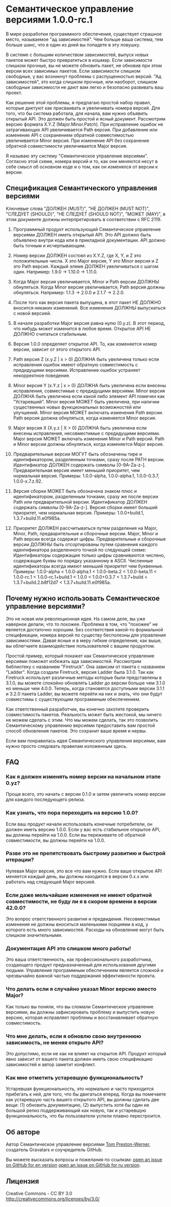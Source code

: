 Семантическое управление версиями 1.0.0-rc.1
==============================

В мире разработки программного обеспечения, существует страшное место,
называемое "ад зависимостей". Чем больше ваша система, тем больше шанс, что
в один из дней вы попадете в эту ловушку.

В системе с большим количеством зависимостей, выпуск новых пакетов может быстро
превратиться в кошмар. Если зависимости слишком прочные, вы не можете обновить
пакет, не обновив при этом версии всех зависимых пакетов. Если зависимости
слишком свободные, у вас возникнут проблемы с распущенностью версий. 
"Ад зависимостей", это когда слишком прочные, или наоборот, слишком свободные
зависимости не дают вам легко и безопасно развивать ваш проект.

Как решение этой проблемы, я предлагаю простой набор правил, которые диктуют
как присваивать и увеличивать номера версий. Для того, что бы система
работала, для начала, вам нужно объявить открытый API. Это должен быть
простой и ясный документ. Рассмотрим версию формата X.Y.Z (Major.Minor.Patch).
При исправление ошибок не затрагивающих API увеличивается Path версия. При
добавление или изменение API с сохранением обратной совместимостью увеличивается 
Minor версия. При изменение API без сохранение обратной совместимости увеличивается 
Major версия.

Я называю эту систему "Семантическое управление версиями". Согласно этой схеме, номера
версий и то, как они меняются несут в себе смысл об основном коде и о том, как
он изменялся от версии к версии.


Спецификация Семантического управления версиями
------------------------------------------

Ключевые слова "ДОЛЖЕН (MUST)", "НЕ ДОЛЖЕН (MUST NOT)", "СЛЕДУЕТ (SHOULD)", 
"НЕ СЛЕДУЕТ (SHOULD NOT)", "МОЖЕТ (MAY)", в этом документе должны 
интерпретировать в соответствии с RFC 2119.

1. Программный продукт использующий Семантическое управление версиями
ДОЛЖЕН иметь открытый API. Это API должно быть объявлено внутри кода
или в прикладной документации. API должно быть точным и исчерпывающим.

2. Номер версии ДОЛЖЕН состоял из X.Y.Z, где X, Y, и Z это
положительные числа. X это Major версия, Y это Minor версия и Z это Path
версия. Каждый элеме ДОЛЖЕН увеличиваться с шагом один.
Например: 1.9.0 -> 1.10.0 -> 1.11.0.

3. Когда Major версия увеличивается, Minor и Path версии ДОЛЖНЫ обнуляться.
Когда Minor версия увеличивается, Path версия должны обнуляться. 
Например: 1.1.3 -> 2.0.0 и 2.1.7 -> 2.2.0.

4. После того как версия пакета выпущена, в этот пакет НЕ ДОЛЖНО вносится
никаких изменений. Все изменения ДОЛЖНЫ выпускаться с новой версией.

5. В начале разработки Major версия равна нулю (0.y.z). В этот период, 
что нибудь может изменится в любое время. Открытое API НЕ ДОЛЖНО считаться 
стабильным.

6. Версия 1.0.0 определяет открытое API. То, как изменяется номер версии, 
зависит от этого открытого API.

7. Path версия Z (x.y.Z | x > 0) ДОЛЖНА быть увеличена только если исправления
ошибок имеют обратную совместимость с предидущими версиями. Исправление
ошибок устраняет некорректное поведение.

8. Minor версия Y (x.Y.z | x > 0) ДОЛЖНА быть увеличена если внесены исправления,
совместимые с предидущими версиями. Minor версия ДОЛЖНА быть увеличена если
какой либо элемент API помечен как "Устаревший". Minor версия МОЖЕТ быть увеличена,
при наличии существенных новых функциональных возможностей или улучшений. Minor 
версия МОЖЕТ включать изменения Path версии. Path версия должна обнуляться, 
когда изменяется Minor версия.

9. Major версия X (X.y.z | X > 0) ДОЛЖНА быть увеличена если внесены исправления,
несовместимые с предидущими версиями. Major версия МОЖЕТ включать изменения
Minor и Path версий. Path и Minor версии должны обнуляться, 
когда изменяется Major версия.

10. Предварительные версии МОГУТ быть обозначены тире и идентификатором, разделенным
точками, сразу после PATH версии. Идентификатор ДОЛЖЕН содержать символы [0-9A-Za-z-].
Предварительная версия имеет меньший приоритет, чем нормальная версия.
Примеры: 1.0.0-alpha, 1.0.0-alpha.1, 1.0.0-0.3.7, 1.0.0-x.7.z.92.

11. Версия сборки МОЖЕТ быть обозначена знаком плюс и идентификатором, разделенным
точками, сразу же после версии Path или предварительной версии. Идентификатор 
ДОЛЖЕН содержать символы [0-9A-Za-z-]. Версия сборки имеет больший приоритет, 
чем нормальная версия.
Примеры: 1.0.0+build.1, 1.3.7+build.11.e0f985a.

12. Приоритет ДОЛЖЕН рассчитываться путем разделения на Major, Minor, Path,
предварительные и сборочные версии. Major, Minor и Path версии всегда содержат
цифры. Предварительные и сборочные версии ДОЛЖНЫ быть отсортированы путем сравнения
каждого идентификатора разделенного точкой по следующей схеме: Идентификаторы
содержащие только цифры сравниваются числено, содержащие буквы по порядку указанному
в ASCII. Численные идентификаторы всегда имеют меньший приоритет чем буквенные.
Примеры: 1.0.0-alpha < 1.0.0-alpha.1 < 1.0.0-beta.2 < 1.0.0-beta.11 <
1.0.0-rc.1 < 1.0.0-rc.1+build.1 < 1.0.0 < 1.0.0+0.3.7 < 1.3.7+build <
1.3.7+build.2.b8f12d7 < 1.3.7+build.11.e0f985a.

Почему нужно использовать Семантическое управление версиями?
----------------------------

Это не новая или революционная идея. На самом деле, вы уже наверное делали, что
то похожее. Проблема в том, что "похожее" не является достаточно хорошим. Без
соответствия какой-то формальной спецификации, номера версий по существу 
бесполезны для управления зависимостями. Давая ясные и в меру гибкие определения, 
как выше, вы облегчаете взаимодействие пользователей с вашим продуктом. 

Простой пример, который покажет как Семантическое управление версиями поможет избежать
ада зависимостей. Рассмотрим библиотеку с названием "Firetruck". Она
зависим от пакета с названием "Ladder". Когда создали Firetruck, версия 
Ladder была 3.1.0. Так как Firetruck использует различные методы которые были
представлены в 3.1.0, вы можете спокойно обновлять Ladder до версии 
больше чем 3.1.0 но меньше чем 4.0.0. Теперь, когда становятся доступными версии 
3.1.1 и 3.2.0 пакета Ladder, вы можете перейти на них и знать, что они будут 
совместимы с существующим программным обеспечением.

Как ответственный разработчик, вы конечно захотите проверить совместимость 
пакетов. Реальность может быть жестокой, мы ничего не можем сделать с этим.
Что мы можем сделать, так это позволить Семантическому управлению версиями предоставить
вам простой способ обновления пакетов. Это сохранит ваше время и нервы.

Если вам понравилась идея Семантического управления версиями, вам нужно просто
следовать правилам изложенным здесь.

FAQ
---

### Как я должен изменять номер версии на начальном этапе 0.yz?

Проще всего, это начать с версии 0.1.0 и затем увеличить номер версии для каждого 
последующего релиза.

### Как узнать, что пора переходить на версию 1.0.0?

Если ваш продукт начали использовать конечные потребители, он должен иметь
версию 1.0.0. Если у вас есть стабильное открытое API, вы должны перейти на
1.0.0. Если вы переживаете об обратной совместимости, вы должны перейти на
1.0.0.

### Разве это не препятствовать быстрому развитию и быстрой итерации?

Нулевая Major версия, это все что вам нужно. Если ваше открытое API меняется
каждый день, вы должны находится в версии 0.x.x или работать над следующей
Major версией.

### Если даже мельчайшие изменения не имеют обратной совместимости, не буду ли я в скором времени в версии 42.0.0?

Это вопрос ответственного развития и предвидения. Несовместимые изменения не
должны вноситься маленькими порциями в код, у которого есть много зависимостей.
Расходы на обновление могут быть слишком значительными.

### Документация API это слишком много работы!

Это ваша ответственность, как профессионального разработчика, создающего продукт
предназначенный для использования другими людьми. Управление программным обеспечением 
является сложной и чрезвычайно важной частью поддержания эффективности проекта.

### Что делать если я случайно указал Minor версию вместо Major?

Как только вы поняли, что вы сломали Семантическое управление версиями, вы должны
зафиксировать проблему и выпустить новую версию, которая исправляет проблемы и
восстанавливает обратную совместимость.

### Что мне делать, если я обновлю свою внутреннюю зависимость, не меняя открыто API?

Это допустимо, если не как не влияет на открытое API. Продукт который явно зависит
от вашего пакета должен иметь свою спецификацию зависимостей и автор заметит конфликт.

### Как мне отметить устаревшую функциональность?

Устаревшая функциональность, это нормально и часто приходится прибегать к ней, для того, 
что бы двигаться вперед. Когда вы помечаете как устаревшую часть вашего открытого API, вы
должны сделать две вещи: (1) обновить документацию, (2) выпустить хотя бы один не большой
релиз поддерживающий как новую, так и устаревшую функциональность, что бы пользователи
успели плавно перестроится.

Об авторе
-----

Автор Семантическое управление версиями [Tom Preston-Werner](http://tom.preston-werner.com), создатель Gravatars и соучредитель GitHub.

Вы можете высказать вопросы и пожелания по ссылкам: 
[open an issue on GitHub for en version](https://github.com/mojombo/semver/issues)
[open an issue on GitHub for ru version](https://github.com/arion/semver/issues).


Лицензия
-------

Creative Commons - CC BY 3.0
http://creativecommons.org/licenses/by/3.0/